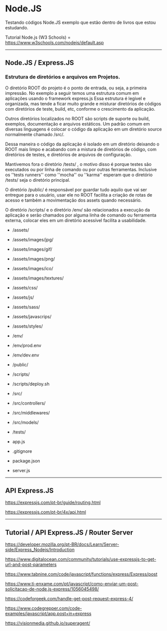 # Node.JS

Testando códigos Node.JS exemplo que estão dentro de livros que estou estudando.

Tutorial Node.js (W3 Schools) = https://www.w3schools.com/nodejs/default.asp

-----------------------------------------------------------------------------------------

## Node.JS / Express.JS 

### Estrutura de diretórios e arquivos em Projetos. 

O diretório ROOT do projeto é o ponto de entrada, ou seja, a primeira impressão. 
No exemplo a seguir temos uma estrutura comum em aplicações usando o framework express.js 
Essa estrutura é legivel e organizada, mas tende a ficar muito grande e misturar diretórios
de códigos com diretórios de teste, build, etc, conforme o crescimento da aplicação.

Outros diretórios localizados no ROOT são scripts de suporte ou build, exemplos, documentação
e arquivos estáticos.  Um padrão comum em diversas linguagens é colocar o código da aplicação
em um diretório source normalmente chamado /src/.

Dessa maneira o código da aplicação é isolado em um diretório deixando o ROOT mais limpo e 
acabando com a mistura de diretórios de código, com diretórios de testes, e diretórios de
arquivos de configuração.

Mantivemos fora o diretório /tests/ , o motivo disso é porque testes são executados ou 
 por linha de comando ou por outras ferramentas. Inclusive os ''tests runners'' como
 ''mocha'' ou ''karma'' esperam que o diretório /tests/ seja o diretório principal.
 
O diretório /public/ é responsável por guardar tudo aquilo que vai ser entregue para o
usuário, usar ele no ROOT facilita a criação de rotas de acesso e também a movimentação
dos assets quando necessário.

O diretório /scripts/ e o diretório /env/ são relacionados a execução da aplicação e
serão chamados por alguma linha de comando ou ferramenta externa, colocar eles em
um diretório acessível facilita a usabilidade.

* /assets/
* /assets/images/jpg/
* /assets/images/gif/
* /assets/images/png/
* /assets/images/ico/
* /assets/images/textures/
* /assets/css/
* /assets/js/
* /assets/sass/
* /assets/javascrips/
* /assets/styles/

* /env/
* /env/prod.env
* /env/dev.env

* /public/

* /scripts/
* /scripts/deploy.sh

* /src/
* /src/controllers/
* /src/middlewares/
* /src/models/

* /tests/

* app.js
* .gitignore
* package.json
* server.js
 
-----------------------------------------------------------------------------------------

## API Express.JS

https://expressjs.com/pt-br/guide/routing.html

https://expressjs.com/pt-br/4x/api.html

-----------------------------------------------------------------------------------------

## Tutorial / API Express.JS / Router Server 

https://developer.mozilla.org/pt-BR/docs/Learn/Server-side/Express_Nodejs/Introduction

https://www.digitalocean.com/community/tutorials/use-expressjs-to-get-url-and-post-parameters

https://www.tabnine.com/code/javascript/functions/express/Express/post

https://www.ti-enxame.com/pt/javascript/como-enviar-um-post-solicitacao-de-node.js-express/1056045498/

https://codeforgeek.com/handle-get-post-request-express-4/

https://www.codegrepper.com/code-examples/javascript/app.post+in+express

https://visionmedia.github.io/superagent/
